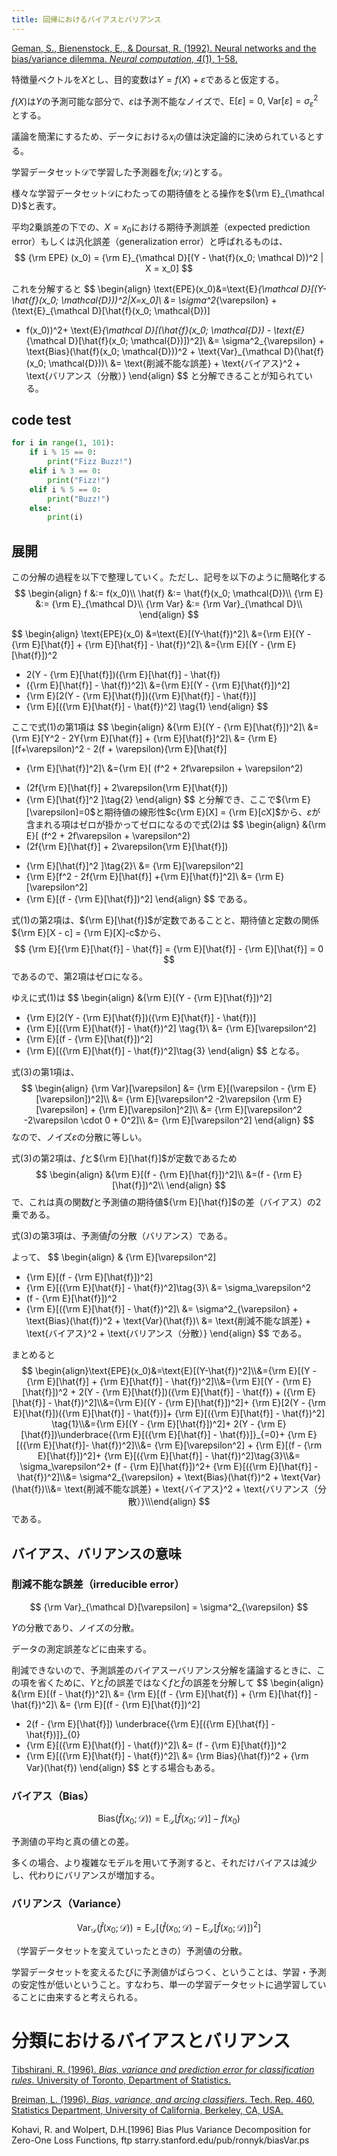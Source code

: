 ```yaml
---
title: 回帰におけるバイアスとバリアンス
---
```


[Geman, S., Bienenstock, E., & Doursat, R. (1992). Neural networks and the bias/variance dilemma. *Neural computation*, *4*(1), 1-58.](http://delta-apache-vm.cs.tau.ac.il/~nin/Courses/NC06/VarbiasBiasGeman.pdf)


特徴量ベクトルを$X$とし、目的変数は$Y=f(X) + \varepsilon$であると仮定する。

$f(X)$は$Y$の予測可能な部分で、$\varepsilon$は予測不能なノイズで、$\text{E}[\varepsilon]=0,\ \text{Var}[\varepsilon]=\sigma^2_{\varepsilon}$とする。

議論を簡潔にするため、データにおける$x_i$の値は決定論的に決められているとする。

学習データセット$\mathcal{D}$で学習した予測器を$\hat{f}(x; \mathcal D)$とする。

様々な学習データセット$\mathcal D$にわたっての期待値をとる操作を${\rm E}_{\mathcal D}$と表す。



平均2乗誤差の下での、$X=x_0$における期待予測誤差（expected prediction error）もしくは汎化誤差（generalization error）と呼ばれるものは、
$$
{\rm EPE} (x_0) = {\rm E}_{\mathcal D}[(Y - \hat{f}(x_0; \mathcal D))^2 | X = x_0]
$$

これを分解すると
$$
\begin{align}
\text{EPE}(x_0)&=\text{E}_{\mathcal D}[(Y-\hat{f}(x_0; \mathcal{D}))^2|X=x_0]\\
&= \sigma^2_{\varepsilon} + (\text{E}_{\mathcal D}[\hat{f}(x_0; \mathcal{D})]
- f(x_0))^2+ \text{E}_{\mathcal D}[(\hat{f}(x_0; \mathcal{D}) - \text{E}_{\mathcal D}[\hat{f}(x_0; \mathcal{D})])^2]\\
&= \sigma^2_{\varepsilon} + \text{Bias}(\hat{f}(x_0; \mathcal{D}))^2 + \text{Var}_{\mathcal D}(\hat{f}(x_0; \mathcal{D}))\\
&= \text{削減不能な誤差} + \text{バイアス}^2 + \text{バリアンス（分散）}
\end{align}
$$
と分解できることが知られている。

## code test

```python
for i in range(1, 101):
    if i % 15 == 0:
        print("Fizz Buzz!")
    elif i % 3 == 0:
        print("Fizz!")
    elif i % 5 == 0:
        print("Buzz!")
    else:
        print(i)
```


## 展開

この分解の過程を以下で整理していく。ただし、記号を以下のように簡略化する
$$
\begin{align}
f &:= f(x_0)\\
\hat{f} &:= \hat{f}(x_0; \mathcal{D})\\
{\rm E} &:= {\rm E}_{\mathcal D}\\
{\rm Var} &:= {\rm Var}_{\mathcal D}\\
\end{align}
$$

$$
\begin{align}
\text{EPE}(x_0)
&=\text{E}[(Y-\hat{f})^2]\\
&={\rm E}[(Y - {\rm E}[\hat{f}] + {\rm E}[\hat{f}] - \hat{f})^2]\\
&={\rm E}[(Y - {\rm E}[\hat{f}])^2 
+ 2(Y - {\rm E}[\hat{f}])({\rm E}[\hat{f}] - \hat{f}) 
+ ({\rm E}[\hat{f}] - \hat{f})^2]\\
&={\rm E}[(Y - {\rm E}[\hat{f}])^2]
+ {\rm E}[2(Y - {\rm E}[\hat{f}])({\rm E}[\hat{f}] - \hat{f})]
+ {\rm E}[({\rm E}[\hat{f}] - \hat{f})^2] \tag{1}
\end{align}
$$

ここで式$(1$)の第1項は
$$
\begin{align}
&{\rm E}[(Y - {\rm E}[\hat{f}])^2]\\
&= {\rm E}[Y^2 - 2Y{\rm E}[\hat{f}] + {\rm E}[\hat{f}]^2]\\
&= {\rm E}[(f+\varepsilon)^2 - 2(f + \varepsilon){\rm E}[\hat{f}]
+ {\rm E}[\hat{f}]^2]\\
&={\rm E}[
(f^2 + 2f\varepsilon + \varepsilon^2)
- (2f{\rm E}[\hat{f}] + 2\varepsilon{\rm E}[\hat{f}])
- {\rm E}[\hat{f}]^2
]\tag{2}
\end{align}
$$
と分解でき、ここで${\rm E}[\varepsilon]=0$と期待値の線形性$c{\rm E}[X] = {\rm E}[cX]$から、$\varepsilon$が含まれる項はゼロが掛かってゼロになるので式$(2)$は
$$
\begin{align}
&{\rm E}[
(f^2 + 2f\varepsilon + \varepsilon^2)
- (2f{\rm E}[\hat{f}] + 2\varepsilon{\rm E}[\hat{f}])
+ {\rm E}[\hat{f}]^2
]\tag{2}\\
&= 
{\rm E}[\varepsilon^2]
+ {\rm E}[f^2 - 2f{\rm E}[\hat{f}] +{\rm E}[\hat{f}]^2]\\
&= {\rm E}[\varepsilon^2]
+ {\rm E}[(f - {\rm E}[\hat{f}])^2]
\end{align}
$$
である。

式$(1)$の第2項は、${\rm E}[\hat{f}]$が定数であることと、期待値と定数の関係${\rm E}[X - c] = {\rm E}[X]-c$から、
$$
{\rm E}[{\rm E}[\hat{f}] - \hat{f}]
= {\rm E}[\hat{f}] - {\rm E}[\hat{f}] = 0
$$
であるので、第2項はゼロになる。

ゆえに式$(1)$は
$$
\begin{align}
&{\rm E}[(Y - {\rm E}[\hat{f}])^2]
+ {\rm E}[2(Y - {\rm E}[\hat{f}])({\rm E}[\hat{f}] - \hat{f})]
+ {\rm E}[({\rm E}[\hat{f}] - \hat{f})^2] \tag{1}\\
&= {\rm E}[\varepsilon^2] 
+ {\rm E}[(f - {\rm E}[\hat{f}])^2]
+ {\rm E}[({\rm E}[\hat{f}] - \hat{f})^2]\tag{3}
\end{align}
$$
となる。

式$(3)$の第1項は、
$$
\begin{align}
{\rm Var}[\varepsilon]
&= {\rm E}[(\varepsilon - {\rm E}[\varepsilon])^2]\\
&= {\rm E}[\varepsilon^2 -2\varepsilon {\rm E}[\varepsilon] + {\rm E}[\varepsilon]^2]\\
&= {\rm E}[\varepsilon^2 -2\varepsilon \cdot 0 + 0^2]\\
&= {\rm E}[\varepsilon^2]
\end{align}
$$
なので、ノイズ$\varepsilon$の分散に等しい。

式$(3)$の第2項は、$f$と${\rm E}[\hat{f}]$が定数であるため
$$
\begin{align}
&{\rm E}[(f - {\rm E}[\hat{f}])^2]\\
&=(f - {\rm E}[\hat{f}])^2\\
\end{align}
$$
で、これは真の関数$f$と予測値の期待値${\rm E}[\hat{f}]$の差（バイアス）の2乗である。

式$(3)$の第3項は、予測値$\hat{f}$の分散（バリアンス）である。

よって、
$$
\begin{align}
& {\rm E}[\varepsilon^2] 
+ {\rm E}[(f - {\rm E}[\hat{f}])^2]
+ {\rm E}[({\rm E}[\hat{f}] - \hat{f})^2]\tag{3}\\
&= \sigma_\varepsilon^2
+ (f - {\rm E}[\hat{f}])^2
+ {\rm E}[({\rm E}[\hat{f}] - \hat{f})^2]\\
&= \sigma^2_{\varepsilon} + \text{Bias}(\hat{f})^2 + \text{Var}(\hat{f})\\
&= \text{削減不能な誤差} + \text{バイアス}^2 + \text{バリアンス（分散）}
\end{align}
$$
である。

まとめると
$$
\begin{align}\text{EPE}(x_0)&=\text{E}[(Y-\hat{f})^2]\\&={\rm E}[(Y - {\rm E}[\hat{f}] + {\rm E}[\hat{f}] - \hat{f})^2]\\&={\rm E}[(Y - {\rm E}[\hat{f}])^2 + 2(Y - {\rm E}[\hat{f}])({\rm E}[\hat{f}] - \hat{f}) + ({\rm E}[\hat{f}] - \hat{f})^2]\\&={\rm E}[(Y - {\rm E}[\hat{f}])^2]+ {\rm E}[2(Y - {\rm E}[\hat{f}])({\rm E}[\hat{f}] - \hat{f})]+ {\rm E}[({\rm E}[\hat{f}] - \hat{f})^2] \tag{1}\\&={\rm E}[(Y - {\rm E}[\hat{f}])^2]+ 2(Y - {\rm E}[\hat{f}])\underbrace{{\rm E}[({\rm E}[\hat{f}] - \hat{f})]}_{=0}+ {\rm E}[({\rm E}[\hat{f}]- \hat{f})^2]\\&= {\rm E}[\varepsilon^2] + {\rm E}[(f - {\rm E}[\hat{f}])^2]+ {\rm E}[({\rm E}[\hat{f}] - \hat{f})^2]\tag{3}\\&= \sigma_\varepsilon^2+ (f - {\rm E}[\hat{f}])^2+ {\rm E}[({\rm E}[\hat{f}] - \hat{f})^2]\\&= \sigma^2_{\varepsilon} + \text{Bias}(\hat{f})^2 + \text{Var}(\hat{f})\\&= \text{削減不能な誤差} + \text{バイアス}^2 + \text{バリアンス（分散）}\\\end{align}
$$
である。

## バイアス、バリアンスの意味

### 削減不能な誤差（irreducible error）

$$
{\rm Var}_{\mathcal D}[\varepsilon] = \sigma^2_{\varepsilon}
$$

$Y$の分散であり、ノイズの分散。

データの測定誤差などに由来する。

削減できないので、予測誤差のバイアスーバリアンス分解を議論するときに、この項を省くために、$Y$と$\hat{f}$の誤差ではなく$f$と$\hat{f}$の誤差を分解して
$$
\begin{align}
&{\rm E}[(f - \hat{f})^2]\\
&= {\rm E}[(f - {\rm E}[\hat{f}] + {\rm E}[\hat{f}] - \hat{f})^2]\\
&= {\rm E}[(f - {\rm E}[\hat{f}])^2]
+ 2(f - {\rm E}[\hat{f}])
\underbrace{{\rm E}[({\rm E}[\hat{f}] - \hat{f})]}_{0}
+ {\rm E}[({\rm E}[\hat{f}] - \hat{f})^2]\\
&= (f - {\rm E}[\hat{f}])^2
+ {\rm E}[({\rm E}[\hat{f}] - \hat{f})^2]\\
&= {\rm Bias}(\hat{f})^2 + {\rm Var}(\hat{f})
\end{align}
$$
とする場合もある。



### バイアス（Bias）

$$
\text{Bias}(\hat{f}(x_0; \mathcal{D}))
= \text{E}_{\mathcal D}[\hat{f}(x_0; \mathcal{D})]- f(x_0)
$$



予測値の平均と真の値との差。

多くの場合、より複雑なモデルを用いて予測すると、それだけバイアスは減少し、代わりにバリアンスが増加する。

### バリアンス（Variance）

$$
\text{Var}_{\mathcal D}(\hat{f}(x_0; \mathcal{D}))
= \text{E}_{\mathcal D}[(\hat{f}(x_0; \mathcal{D}) - \text{E}_{\mathcal D}[\hat{f}(x_0; \mathcal{D})])^2]
$$

（学習データセットを変えていったときの）予測値の分散。

学習データセットを変えるたびに予測値がばらつく、ということは、学習・予測の安定性が低いということ。すなわち、単一の学習データセットに過学習していることに由来すると考えられる。






# 分類におけるバイアスとバリアンス

[Tibshirani, R. (1996). *Bias, variance and prediction error for classification rules*. University of Toronto, Department of Statistics.](http://citeseerx.ist.psu.edu/viewdoc/download?doi=10.1.1.38.4282&rep=rep1&type=pdf)



[Breiman, L. (1996). *Bias, variance, and arcing classifiers*. Tech. Rep. 460, Statistics Department, University of California, Berkeley, CA, USA.](https://www.stat.berkeley.edu/~breiman/arcall96.pdf)



Kohavi, R. and Wolpert, D.H.[1996] Bias Plus Variance Decomposition for Zero-One Loss Functions, ftp starry.stanford.edu/pub/ronnyk/biasVar.ps

